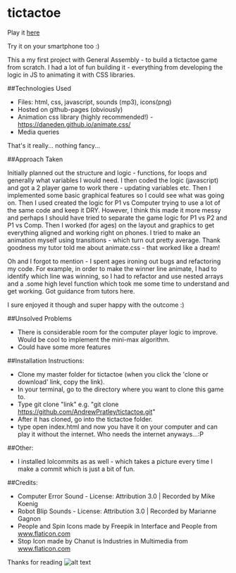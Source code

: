 # tictactoe

Play it [here](https://andrewpratley.github.io/tictactoe/)

Try it on your smartphone too :)

This a my first project with General Assembly - to build a tictactoe game from scratch. I had a lot of fun building it - everything from developing the logic in JS to animating it with CSS libraries.

##Technologies Used

- Files: html, css, javascript, sounds (mp3), icons(png)
- Hosted on github-pages (obviously)
- Animation css library (highly recommended!) - https://daneden.github.io/animate.css/
- Media queries

That's it really... nothing fancy...

##Approach Taken

Initially planned out the structure and logic - functions, for loops and generally what variables I would need. I then coded the logic (javascript) and got a 2 player game to work there - updating variables etc. Then I implemented some basic graphical features so I could see what was going on. Then I used created the logic for P1 vs Computer trying to use a lot of the same code and keep it DRY. However, I think this made it more messy and perhaps I should have tried to separate the game logic for P1 vs P2 and P1 vs Comp. Then I worked (for ages) on the layout and graphics to get everything aligned and working right on phones. I tried to make an animation myself using transitions - which turn out pretty average. Thank goodness my tutor told me about animate.css - that worked like a dream!

Oh and I forgot to mention - I spent ages ironing out bugs and refactoring my code. For example, in order to make the winner line animate, I had to identify which line was winning, so I had to refactor and use nested arrays and a .some high level function which took me some time to understand and get working. Got guidance from tutors here.

I sure enjoyed it though and super happy with the outcome :)

##Unsolved Problems

- There is considerable room for the computer player logic to improve. Would be cool to implement the mini-max algorithm.
- Could have some more features

##Installation Instructions:

- Clone my master folder for tictactoe (when you click the 'clone or download' link, copy the link).
- In your terminal, go to the directory where you want to clone this game to.
- Type git clone "link" e.g. "git clone https://github.com/AndrewPratley/tictactoe.git"
- After it has cloned, go into the tictactoe folder.
- type open index.html and now you have it on your computer and can play it without the internet. Who needs the internet anyways...:P

##Other:

- I installed lolcommits as as well - which takes a picture every time I make a commit which is just a bit of fun.

##Credits:

- Computer Error Sound - License: Attribution 3.0 | Recorded by Mike Koenig
- Robot Blip Sounds - License: Attribution 3.0 | Recorded by Marianne Gagnon
- People and Spin Icons made by Freepik in Interface and People from www.flaticon.com
- Stop Icon made by Chanut is Industries in Multimedia from www.flaticon.com

Thanks for reading ![alt text](http://www.eevblog.com/forum/Smileys/default/icon_smile_thumbsup.gif "thumbs up")

